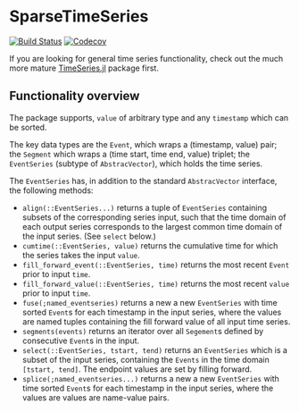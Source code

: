 # SparseTimeSeries

[![Build Status](https://api.travis-ci.com/jonalm/SparseTimeSeries.jl.svg?branch=master)](https://travis-ci.com/jonalm/SparseTimeSeries.jl)
[![Codecov](https://codecov.io/gh/jonalm/SparseTimeSeries.jl/branch/master/graph/badge.svg)](https://codecov.io/gh/jonalm/SparseTimeSeries.jl)

If you are looking for general time series functionality, check out the much more mature
[TimeSeries.jl](https://github.com/JuliaStats/TimeSeries.jl) package first.

## Functionality overview

The package supports, `value` of arbitrary type and any `timestamp` which can be sorted.

The  key data types are the `Event`, which wraps a (timestamp, value) pair;
the `Segment` which wraps a (time start, time end, value) triplet;
the `EventSeries` (subtype of `AbstracVector`), which holds the time series.

The `EventSeries` has, in addition to the standard `AbstracVector` interface, the following methods:

- `align(::EventSeries...)` returns a tuple of `EventSeries` containing subsets of the corresponding series   input, such that the time domain of each output series corresponds to the largest common time domain of the input series. (See `select` below.)
- `cumtime(::EventSeries, value)` returns the cumulative time for which the series takes the input `value`.
- `fill_forward_event(::EventSeries, time)` returns the most recent `Event` prior to input `time`.
- `fill_forward_value(::EventSeries, time)` returns the most recent `value` prior to input `time`.
- `fuse(;named_eventseries)` returns a new a new `EventSeries` with time sorted `Event`s for each timestamp in the input series, where the values are named tuples containing the fill forward value of all input time series.
- `segments(events)` returns an iterator over all `Segement`s defined by consecutive `Event`s in the input.
- `select(::EventSeries, tstart, tend)` returns an `EventSeries` which is a subset of the input series, containing the `Events` in the time domain `[tstart, tend]`. The endpoint values are set by filling forward.
- `splice(;named_eventseries...)` returns a new a new `EventSeries` with time sorted `Event`s for each timestamp in the input series, where the values are values are name-value pairs.
